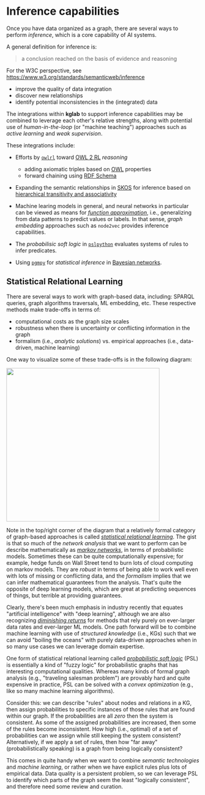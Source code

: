 # Inference capabilities

Once you have data organized as a graph, there are several ways to
perform *inference*, which is a core capability of AI systems.

A general definition for inference is:
> a conclusion reached on the basis of evidence and reasoning

For the W3C perspective, see 
<https://www.w3.org/standards/semanticweb/inference>

  * improve the quality of data integration
  * discover new relationships
  * identify potential inconsistencies in the (integrated) data

The integrations within **kglab** to support inference capabilities
may be combined to leverage each other's relative strengths, along
with potential use of *human-in-the-loop* (or "machine teaching")
approaches such as *active learning* and *weak supervision*.

These integrations include:

  * Efforts by [`owlrl`](https://github.com/RDFLib/OWL-RL/) toward [OWL 2 RL](https://www.w3.org/TR/owl2-profiles/#OWL_2_RL) *reasoning*
    * adding axiomatic triples based on 	[OWL](https://www.w3.org/TR/owl-features/) properties
    * forward chaining using [RDF Schema](https://www.w3.org/TR/rdf-schema/)

  * Expanding the semantic relationships in [SKOS](https://www.w3.org/TR/skos-reference/#L881) for inference based on [hierarchical transitivity and associativity](https://www.w3.org/TR/skos-primer/#secrel)

  * Machine learing models in general, and neural networks in particular can be viewed as means for [*function approximation*](https://en.wikipedia.org/wiki/Function_approximation), i.e., generalizing from data patterns to predict values or labels.  In that sense, *graph embedding* approaches such as `node2vec` provides inference capabilities.

  * The *probabilisic soft logic* in [`pslpython`](https://psl.linqs.org/) evaluates systems of rules to infer predicates.  

  * Using [`pgmpy`](https://pgmpy.org/) for *statistical inference* in [Bayesian networks](https://en.wikipedia.org/wiki/Bayesian_network).


## Statistical Relational Learning

There are several ways to work with graph-based data, including: SPARQL queries, graph algorithms traversals, ML embedding, etc.
These respective methods make trade-offs in terms of:

  * computational costs as the graph size scales
  * robustness when there is uncertainty or conflicting information in the graph
  * formalism (i.e., *analytic solutions*) vs. empirical approaches (i.e., data-driven, machine learning)

One way to visualize some of these trade-offs is in the following diagram:

<img src="https://github.com/DerwenAI/kglab/blob/main/docs/assets/tradeoffs.png?raw=true" width="400"/>

Note in the top/right corner of the diagram that a relatively formal category of graph-based approaches is called [*statistical relational learning*](../glossary/#statistical-relational-learning).
The gist is that so much of the *network analysis* that we want to perform can be describe mathematically as [*markov networks*](https://en.wikipedia.org/wiki/Markov_random_field), in terms of probabilistic models.
Sometimes these can be quite computationally expensive; for example, hedge funds on Wall Street tend to burn lots of cloud computing on markov models.
They are *robust* in terms of being able to work well even with lots of missing or conflicting data, and the *formalism* implies that we can infer mathematical guarantees from the analysis.
That's quite the opposite of deep learning models, which are great at predicting sequences of things, but terrible at providing guarantees.

Clearly, there's been much emphasis in industry recently that equates "artificial intelligence" with "deep learning", although we are also recognizing [*diminishing returns*](https://derwen.ai/s/zf43#33) for methods that rely purely on ever-larger data rates and ever-larger ML models.
One path forward will be to combine machine learning with use of *structured knowledge* (i.e., KGs) such that we can avoid "boiling the oceans" with purely data-driven approaches when in so many use cases we can leverage domain expertise.

One form of statistical relational learning called [*probabilistic soft logic*](../glossary/#probabilistic-soft-logic) (PSL) is essentially a kind of "fuzzy logic" for probabilistic graphs that has interesting computational qualities.
Whereas many kinds of formal graph analysis (e.g., "traveling salesman problem") are provably hard and quite expensive in practice, PSL can be solved with a *convex optimization* (e.g., like so many machine learning algorithms).

Consider this: we can describe "rules" about nodes and relations in a KG, then assign probabilities to specific instances of those rules that are found within our graph.
If the probabilities are all *zero* then the system is consistent.
As some of the assigned probabilities are increased, then some of the rules become inconsistent.
How high (i.e., optimal) of a set of probabilities can we assign while still keeping the system consistent?
Alternatively, if we apply a set of rules, then how "far away" (probabilistically speaking) is a graph from being logically consistent?

This comes in quite handy when we want to combine *semantic technologies* and *machine learning*, or rather when we have explicit rules plus lots of empirical data.
Data quality is a persistent problem, so we can leverage PSL to identify which parts of the graph seem the least "logically consistent", and therefore need some review and curation.